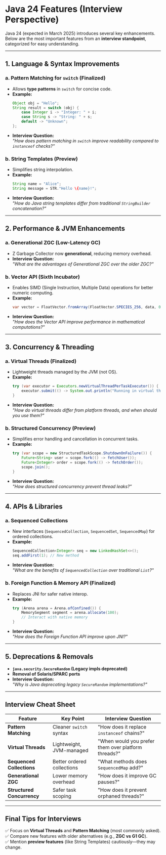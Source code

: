 # **Java 24 Features (Interview Perspective)**

Java 24 (expected in March 2025) introduces several key enhancements. Below are the most important features from an **interview standpoint**, categorized for easy understanding.

---

## **1. Language & Syntax Improvements**
### **a. Pattern Matching for `switch` (Finalized)**
- Allows **type patterns** in `switch` for concise code.
- **Example:**
  ```java
  Object obj = "Hello";
  String result = switch (obj) {
      case Integer i -> "Integer: " + i;
      case String s -> "String: " + s;
      default -> "Unknown";
  };
  ```
- **Interview Question:**  
  *"How does pattern matching in `switch` improve readability compared to `instanceof` checks?"*

### **b. String Templates (Preview)**
- Simplifies string interpolation.
- **Example:**
  ```java
  String name = "Alice";
  String message = STR."Hello \{name}!";
  ```
- **Interview Question:**  
  *"How do Java string templates differ from traditional `StringBuilder` concatenation?"*

---

## **2. Performance & JVM Enhancements**
### **a. Generational ZGC (Low-Latency GC)**
- Z Garbage Collector now **generational**, reducing memory overhead.
- **Interview Question:**  
  *"What are the advantages of Generational ZGC over the older ZGC?"*

### **b. Vector API (Sixth Incubator)**
- Enables SIMD (Single Instruction, Multiple Data) operations for better numeric computing.
- **Example:**
  ```java
  var vector = FloatVector.fromArray(FloatVector.SPECIES_256, data, 0);
  ```
- **Interview Question:**  
  *"How does the Vector API improve performance in mathematical computations?"*

---

## **3. Concurrency & Threading**
### **a. Virtual Threads (Finalized)**
- Lightweight threads managed by the JVM (not OS).
- **Example:**
  ```java
  try (var executor = Executors.newVirtualThreadPerTaskExecutor()) {
      executor.submit(() -> System.out.println("Running in virtual thread"));
  }
  ```
- **Interview Question:**  
  *"How do virtual threads differ from platform threads, and when should you use them?"*

### **b. Structured Concurrency (Preview)**
- Simplifies error handling and cancellation in concurrent tasks.
- **Example:**
  ```java
  try (var scope = new StructuredTaskScope.ShutdownOnFailure()) {
      Future<String> user = scope.fork(() -> fetchUser());
      Future<Integer> order = scope.fork(() -> fetchOrder());
      scope.join();
  }
  ```
- **Interview Question:**  
  *"How does structured concurrency prevent thread leaks?"*

---

## **4. APIs & Libraries**
### **a. Sequenced Collections**
- New interfaces (`SequencedCollection`, `SequencedSet`, `SequencedMap`) for ordered collections.
- **Example:**
  ```java
  SequencedCollection<Integer> seq = new LinkedHashSet<>();
  seq.addFirst(1); // New method
  ```
- **Interview Question:**  
  *"What are the benefits of `SequencedCollection` over traditional `List`?"*

### **b. Foreign Function & Memory API (Finalized)**
- Replaces JNI for safer native interop.
- **Example:**
  ```java
  try (Arena arena = Arena.ofConfined()) {
      MemorySegment segment = arena.allocate(100);
      // Interact with native memory
  }
  ```
- **Interview Question:**  
  *"How does the Foreign Function API improve upon JNI?"*

---

## **5. Deprecations & Removals**
- **`java.security.SecureRandom` (Legacy impls deprecated)**
- **Removal of Solaris/SPARC ports**
- **Interview Question:**  
  *"Why is Java deprecating legacy `SecureRandom` implementations?"*

---

## **Interview Cheat Sheet**
| Feature | Key Point | Interview Question |
|---------|-----------|---------------------|
| **Pattern Matching** | Cleaner `switch` syntax | "How does it replace `instanceof` chains?" |
| **Virtual Threads** | Lightweight, JVM-managed | "When would you prefer them over platform threads?" |
| **Sequenced Collections** | Better ordered collections | "What methods does `SequencedMap` add?" |
| **Generational ZGC** | Lower memory overhead | "How does it improve GC pauses?" |
| **Structured Concurrency** | Safer task scoping | "How does it prevent orphaned threads?" |

---

## **Final Tips for Interviews**
✅ Focus on **Virtual Threads** and **Pattern Matching** (most commonly asked).  
✅ Compare new features with older alternatives (e.g., **ZGC vs G1 GC**).  
✅ Mention **preview features** (like String Templates) cautiously—they may change.

